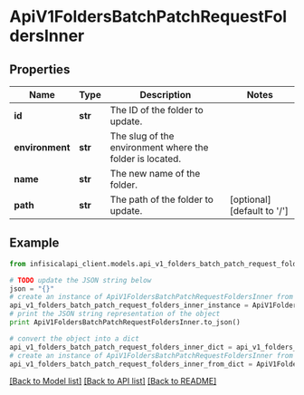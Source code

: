 # ApiV1FoldersBatchPatchRequestFoldersInner


## Properties
Name | Type | Description | Notes
------------ | ------------- | ------------- | -------------
**id** | **str** | The ID of the folder to update. | 
**environment** | **str** | The slug of the environment where the folder is located. | 
**name** | **str** | The new name of the folder. | 
**path** | **str** | The path of the folder to update. | [optional] [default to '/']

## Example

```python
from infisicalapi_client.models.api_v1_folders_batch_patch_request_folders_inner import ApiV1FoldersBatchPatchRequestFoldersInner

# TODO update the JSON string below
json = "{}"
# create an instance of ApiV1FoldersBatchPatchRequestFoldersInner from a JSON string
api_v1_folders_batch_patch_request_folders_inner_instance = ApiV1FoldersBatchPatchRequestFoldersInner.from_json(json)
# print the JSON string representation of the object
print ApiV1FoldersBatchPatchRequestFoldersInner.to_json()

# convert the object into a dict
api_v1_folders_batch_patch_request_folders_inner_dict = api_v1_folders_batch_patch_request_folders_inner_instance.to_dict()
# create an instance of ApiV1FoldersBatchPatchRequestFoldersInner from a dict
api_v1_folders_batch_patch_request_folders_inner_from_dict = ApiV1FoldersBatchPatchRequestFoldersInner.from_dict(api_v1_folders_batch_patch_request_folders_inner_dict)
```
[[Back to Model list]](../README.md#documentation-for-models) [[Back to API list]](../README.md#documentation-for-api-endpoints) [[Back to README]](../README.md)


